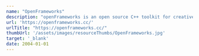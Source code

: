 ```yaml
---
name: "OpenFrameworks"
description: "openFrameworks is an open source C++ toolkit for creative coding"
url: 'https://openframeworks.cc/'
urlTitle: "https://openframeworks.cc/"
thumbUrl: '/assets/images/resourceThumbs/OpenFrameworks.jpg'
target: '_blank'
date: 2004-01-01
---
```

